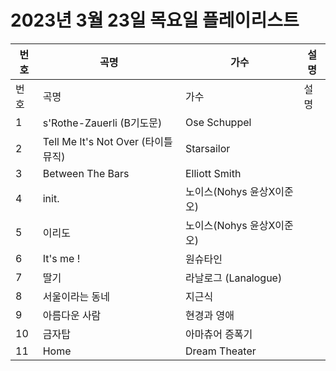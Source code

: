 # 2023년 3월 23일 목요일 플레이리스트

| 번호 | 곡명 | 가수 | 설명 |
|------|------|------|------|
| 번호 | 곡명 | 가수 | 설명 |
| 1 | s'Rothe-Zauerli (B기도문) | Ose Schuppel |  |
| 2 | Tell Me It's Not Over (타이틀 뮤직) | Starsailor |  |
| 3 | Between The Bars | Elliott Smith |  |
| 4 | init. | 노이스(Nohys 윤상X이준오) |  |
| 5 | 이리도 | 노이스(Nohys 윤상X이준오) |  |
| 6 | It's me ! | 원슈타인 |  |
| 7 | 딸기 | 라날로그 (Lanalogue) |  |
| 8 | 서울이라는 동네 | 지근식 |  |
| 9 | 아름다운 사람 | 현경과 영애 |  |
| 10 | 금자탑 | 아마츄어 증폭기 |  |
| 11 | Home | Dream Theater |  |
